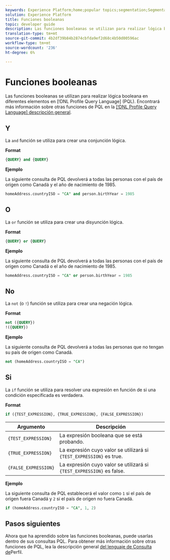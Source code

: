 ```yaml
---
keywords: Experience Platform;home;popular topics;segmentation;Segmentation;Segmentation Service;pql;PQL;Profile Query Language;boolean functions;boolean;
solution: Experience Platform
title: Funciones booleanas
topic: developer guide
description: Las funciones booleanas se utilizan para realizar lógica booleana en diferentes elementos en el lenguaje de Consulta de Perfil (PQL).
translation-type: tm+mt
source-git-commit: 4b2df39b84b2874cbfda9ef2d68c4b50d00596ac
workflow-type: tm+mt
source-wordcount: '236'
ht-degree: 6%

---
```



# Funciones booleanas

Las funciones booleanas se utilizan para realizar lógica booleana en diferentes elementos en [!DNL Profile Query Language] (PQL).  Encontrará más información sobre otras funciones de PQL en la [[!DNL Profile Query Language] descripción general](./overview.md).

## Y

La `and` función se utiliza para crear una conjunción lógica.

**Format**

```sql
{QUERY} and {QUERY}
```

**Ejemplo**

La siguiente consulta de PQL devolverá a todas las personas con el país de origen como Canadá y el año de nacimiento de 1985.

```sql
homeAddress.countryISO = "CA" and person.birthYear = 1985
```

## O

La `or` función se utiliza para crear una disyunción lógica.

**Format**

```sql
{QUERY} or {QUERY}
```

**Ejemplo**

La siguiente consulta de PQL devolverá a todas las personas con el país de origen como Canadá o el año de nacimiento de 1985.

```sql
homeAddress.countryISO = "CA" or person.birthYear = 1985
```

## No

La `not` (o `!`) función se utiliza para crear una negación lógica.

**Format**

```sql
not ({QUERY})
!({QUERY})
```

**Ejemplo**

La siguiente consulta de PQL devolverá a todas las personas que no tengan su país de origen como Canadá.

```sql
not (homeAddress.countryISO = "CA")
```

## Si

La `if` función se utiliza para resolver una expresión en función de si una condición especificada es verdadera.

**Format**

```sql
if ({TEST_EXPRESSION}, {TRUE_EXPRESSION}, {FALSE_EXPRESSION})
```

| Argumento | Descripción |
| --------- | ----------- |
| `{TEST_EXPRESSION}` | La expresión booleana que se está probando. |
| `{TRUE_EXPRESSION}` | La expresión cuyo valor se utilizará si `{TEST_EXPRESSION}` es true. |
| `{FALSE_EXPRESSION}` | La expresión cuyo valor se utilizará si `{TEST_EXPRESSION}` es false. |

**Ejemplo**

La siguiente consulta de PQL establecerá el valor como `1` si el país de origen fuera Canadá y `2` si el país de origen no fuera Canadá.

```sql
if (homeAddress.countryISO = "CA", 1, 2)
```

## Pasos siguientes

Ahora que ha aprendido sobre las funciones booleanas, puede usarlas dentro de sus consultas PQL. Para obtener más información sobre otras funciones de PQL, lea la descripción general [del lenguaje de Consulta de](./overview.md)Perfil.
